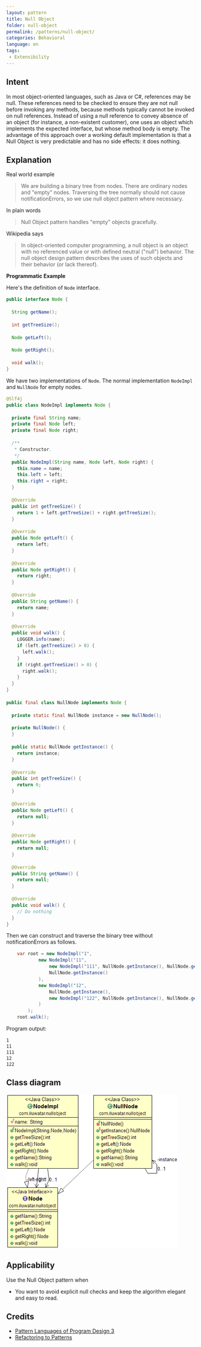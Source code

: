 ```yaml
---
layout: pattern
title: Null Object
folder: null-object
permalink: /patterns/null-object/
categories: Behavioral
language: en
tags:
 - Extensibility
---
```


## Intent

In most object-oriented languages, such as Java or C#, references may be null. These references need 
to be checked to ensure they are not null before invoking any methods, because methods typically 
cannot be invoked on null references. Instead of using a null reference to convey absence of an
object (for instance, a non-existent customer), one uses an object which implements the expected 
interface, but whose method body is empty. The advantage of this approach over a working default 
implementation is that a Null Object is very predictable and has no side effects: it does nothing.

## Explanation

Real world example

> We are building a binary tree from nodes. There are ordinary nodes and "empty" nodes. Traversing 
> the tree normally should not cause notificationErrors, so we use null object pattern where necessary.            

In plain words

> Null Object pattern handles "empty" objects gracefully.   

Wikipedia says

> In object-oriented computer programming, a null object is an object with no referenced value or 
> with defined neutral ("null") behavior. The null object design pattern describes the uses of such 
> objects and their behavior (or lack thereof).

**Programmatic Example**

Here's the definition of `Node` interface.

```java
public interface Node {

  String getName();

  int getTreeSize();

  Node getLeft();

  Node getRight();

  void walk();
}
```

We have two implementations of `Node`. The normal implementation `NodeImpl` and `NullNode` for
empty nodes.

```java
@Slf4j
public class NodeImpl implements Node {

  private final String name;
  private final Node left;
  private final Node right;

  /**
   * Constructor.
   */
  public NodeImpl(String name, Node left, Node right) {
    this.name = name;
    this.left = left;
    this.right = right;
  }

  @Override
  public int getTreeSize() {
    return 1 + left.getTreeSize() + right.getTreeSize();
  }

  @Override
  public Node getLeft() {
    return left;
  }

  @Override
  public Node getRight() {
    return right;
  }

  @Override
  public String getName() {
    return name;
  }

  @Override
  public void walk() {
    LOGGER.info(name);
    if (left.getTreeSize() > 0) {
      left.walk();
    }
    if (right.getTreeSize() > 0) {
      right.walk();
    }
  }
}

public final class NullNode implements Node {

  private static final NullNode instance = new NullNode();

  private NullNode() {
  }

  public static NullNode getInstance() {
    return instance;
  }

  @Override
  public int getTreeSize() {
    return 0;
  }

  @Override
  public Node getLeft() {
    return null;
  }

  @Override
  public Node getRight() {
    return null;
  }

  @Override
  public String getName() {
    return null;
  }

  @Override
  public void walk() {
    // Do nothing
  }
}
```

Then we can construct and traverse the binary tree without notificationErrors as follows.

```java
    var root = new NodeImpl("1",
            new NodeImpl("11",
                new NodeImpl("111", NullNode.getInstance(), NullNode.getInstance()),
                NullNode.getInstance()
            ),
            new NodeImpl("12",
                NullNode.getInstance(),
                new NodeImpl("122", NullNode.getInstance(), NullNode.getInstance())
            )
        );
    root.walk();
```

Program output:

```
1
11
111
12
122
```

## Class diagram

![alt text](./etc/null-object.png "Null Object")

## Applicability

Use the Null Object pattern when

* You want to avoid explicit null checks and keep the algorithm elegant and easy to read.

## Credits

* [Pattern Languages of Program Design 3](https://www.amazon.com/gp/product/0201310112/ref=as_li_tl?ie=UTF8&camp=1789&creative=9325&creativeASIN=0201310112&linkCode=as2&tag=javadesignpat-20&linkId=7372ffb8a4e39a3bb10f199b89aef921)
* [Refactoring to Patterns](https://www.amazon.com/gp/product/0321213351/ref=as_li_tl?ie=UTF8&camp=1789&creative=9325&creativeASIN=0321213351&linkCode=as2&tag=javadesignpat-20&linkId=2a76fcb387234bc71b1c61150b3cc3a7)
